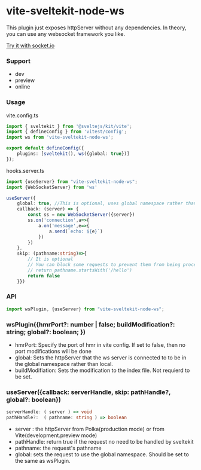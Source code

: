 # vite-sveltekit-node-ws

This plugin just exposes httpServer without any dependencies. In theory, you can use any websocket framework you like.

[Try it with socket.io](https://github.com/aolose/sk-node-ws-demo)

### Support 
- dev 
- preview 
- online

### Usage

vite.config.ts

```ts
import { sveltekit } from '@sveltejs/kit/vite';
import { defineConfig } from 'vitest/config';
import ws from 'vite-sveltekit-node-ws';

export default defineConfig({
    plugins: [sveltekit(), ws({global: true})]
});

```

hooks.server.ts 

```ts
import {useServer} from "vite-sveltekit-node-ws";
import {WebSocketServer} from 'ws'

useServer({
    global: true, //This is optional, uses global namespace rather than local namespace
    callback: (server) => {
        const ss = new WebSocketServer({server})
        ss.on('connection',a=>{
            a.on('message',e=>{
                a.send(`echo: ${e}`)
            })
        })
    },
    skip: (pathname:string)=>{
        // It is optional 
        // You can block some requests to prevent them from being processed by SveltetKit
        // return pathname.startsWith('/hello')
        return false
    }})

```

### API

```ts
import wsPlugin, {useServer} from "vite-sveltekit-node-ws";
```

### wsPlugin({hmrPort?: number | false; buildModification?: string; global?: boolean; })
- hmrPort: Specify the port of hmr in vite config. If set to false, then no port modifications will be done
- global: Sets the httpServer that the ws server is connected to to be in the global namespace rather than local.
- buildModifiation: Sets the modification to the index file. Not requierd to be set.

### useServer({callback: serverHandle, skip: pathHandle?, global?: boolean})
```ts
serverHandle: ( server ) => void
pathHandle?:  ( pathname: string ) => boolean 
```
- server : the httpServer from Polka(production mode) or from Vite(development.preview mode)
- pathHandle: return true if the request no need to be handled by sveltekit
- pathname: the request's pathname
- global: sets the request to use the global namespace. Should be set to the same as wsPlugin.


